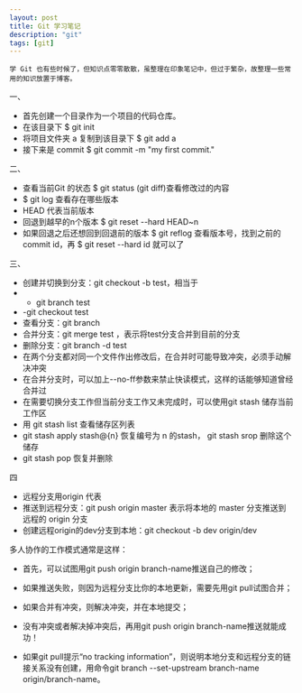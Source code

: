 ```yaml
---
layout: post
title: Git 学习笔记
description: "git"
tags: [git]
---
```




	学 Git 也有些时候了，但知识点零零散散，虽整理在印象笔记中，但过于繁杂，故整理一些常用的知识放置于博客。

<!--more-->

一、

- 首先创建一个目录作为一个项目的代码仓库。
- 在该目录下 $ git init
- 将项目文件夹 a 复制到该目录下 $ git add a
- 接下来是 commit $ git commit -m "my first commit."

二、

- 查看当前Git 的状态 $ git status (git diff)查看修改过的内容
- $ git log 查看存在哪些版本
- HEAD 代表当前版本
- 回退到越早的n个版本 $ git reset --hard HEAD~n
- 如果回退之后还想回到回退前的版本 $ git reflog 查看版本号，找到之前的commit id，再 $ git reset --hard id 就可以了

三、

- 创建并切换到分支：git checkout -b test，相当于
- - git branch test
- -git checkout test
- 查看分支：git branch
- 合并分支：git merge test ，表示将test分支合并到目前的分支
- 删除分支：git branch -d test
- 在两个分支都对同一个文件作出修改后，在合并时可能导致冲突，必须手动解决冲突
- 在合并分支时，可以加上--no-ff参数来禁止快读模式，这样的话能够知道曾经合并过
- 在需要切换分支工作但当前分支工作又未完成时，可以使用git stash 储存当前工作区
- 用 git stash list 查看储存区列表
- git stash apply stash@{n} 恢复编号为 n 的stash， git stash srop 删除这个储存
- git stash pop 恢复并删除


四

- 远程分支用origin 代表
- 推送到远程分支：git push origin master 表示将本地的 master 分支推送到远程的 origin 分支
- 创建远程origin的dev分支到本地：git checkout -b dev origin/dev

多人协作的工作模式通常是这样：

- 首先，可以试图用git push origin branch-name推送自己的修改；

- 如果推送失败，则因为远程分支比你的本地更新，需要先用git pull试图合并；

- 如果合并有冲突，则解决冲突，并在本地提交；

- 没有冲突或者解决掉冲突后，再用git push origin branch-name推送就能成功！

- 如果git pull提示“no tracking information”，则说明本地分支和远程分支的链接关系没有创建，用命令git branch --set-upstream branch-name origin/branch-name。

